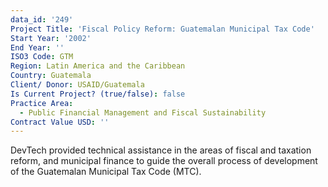 ```yaml
---
data_id: '249'
Project Title: 'Fiscal Policy Reform: Guatemalan Municipal Tax Code'
Start Year: '2002'
End Year: ''
ISO3 Code: GTM
Region: Latin America and the Caribbean
Country: Guatemala
Client/ Donor: USAID/Guatemala
Is Current Project? (true/false): false
Practice Area:
  - Public Financial Management and Fiscal Sustainability
Contract Value USD: ''
---
```

DevTech provided technical assistance in the areas of fiscal and taxation reform, and municipal finance to guide the overall process of development of the Guatemalan Municipal Tax Code (MTC).